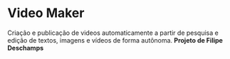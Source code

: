 # Video Maker
Criação e publicação de videos automaticamente a partir de pesquisa e edição de textos, imagens e vídeos de forma autônoma.
**Projeto de Filipe Deschamps**
